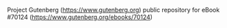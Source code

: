 Project Gutenberg (https://www.gutenberg.org) public repository for
eBook #70124 (https://www.gutenberg.org/ebooks/70124)
